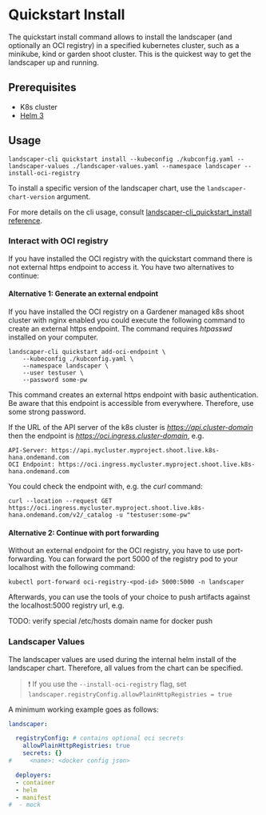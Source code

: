 # Quickstart Install

The quickstart install command allows to install the landscaper (and optionally an OCI registry) in a specified kubernetes cluster, such as a minikube, kind or garden shoot cluster. This is the quickest way to get the landscaper up and running.

## Prerequisites
- K8s cluster
- [Helm 3](https://helm.sh/docs/intro/install/)

## Usage
```
landscaper-cli quickstart install --kubeconfig ./kubconfig.yaml --landscaper-values ./landscaper-values.yaml --namespace landscaper --install-oci-registry
```
To install a specific version of the landscaper chart, use the `landscaper-chart-version` argument.

For more details on the cli usage, consult [landscaper-cli_quickstart_install reference](../../reference/landscaper-cli_quickstart_install.md).

### Interact with OCI registry

If you have installed the OCI registry with the quickstart command there is not external https endpoint to access it.
You have two alternatives to continue:

#### Alternative 1: Generate an external endpoint
If you have installed the OCI registry on a Gardener managed k8s shoot cluster with nginx enabled you could execute
the following command to create an external https endpoint. The command requires *htpasswd* installed on your computer.

```
landscaper-cli quickstart add-oci-endpoint \
    --kubeconfig ./kubconfig.yaml \
    --namespace landscaper \
    --user testuser \
    --password some-pw
```


This command creates an external https endpoint with basic authentication. Be aware that this endpoint is accessible
from everywhere. Therefore, use some strong password.

If the URL of the API server of the k8s cluster is *https://api.cluster-domain* then the endpoint is 
*https://oci.ingress.cluster-domain*, e.g. 

```
API-Server: https://api.mycluster.myproject.shoot.live.k8s-hana.ondemand.com
OCI Endpoint: https://oci.ingress.mycluster.myproject.shoot.live.k8s-hana.ondemand.com
```

You could check the endpoint with, e.g. the *curl* command:

```
curl --location --request GET https://oci.ingress.mycluster.myproject.shoot.live.k8s-hana.ondemand.com/v2/_catalog -u "testuser:some-pw" 
```

#### Alternative 2: Continue with port forwarding

Without an external endpoint for the OCI registry, you have to use port-forwarding. 
You can forward the port 5000 of the registry pod to your localhost with the following command:
```
kubectl port-forward oci-registry-<pod-id> 5000:5000 -n landscaper
```
Afterwards, you can use the tools of your choice to push artifacts against the localhost:5000 registry url, e.g. 

TODO: verify special /etc/hosts domain name for docker push

### Landscaper Values
The landscaper values are used during the internal helm install of the landscaper chart. Therefore, all values from the chart can be specified. 

> ❗ If you use the `--install-oci-registry` flag, set `landscaper.registryConfig.allowPlainHttpRegistries = true`

A minimum working example goes as follows:
```yaml
landscaper:

  registryConfig: # contains optional oci secrets
    allowPlainHttpRegistries: true
    secrets: {}
#     <name>: <docker config json>

  deployers:
  - container
  - helm
  - manifest
#  - mock

```


